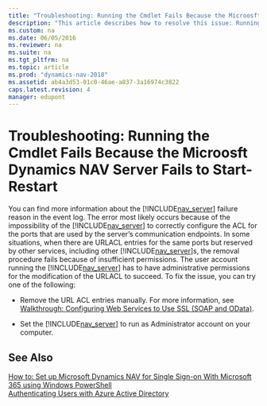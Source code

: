 ```yaml
---
title: "Troubleshooting: Running the Cmdlet Fails Because the Microosft Dynamics NAV Server Fails to Start-Restart"
description: "This article describes how to resolve this issue: Running the Cmdlet Fails Because the Microosft Dynamics NAV Server Fails to Start-Restart."
ms.custom: na
ms.date: 06/05/2016
ms.reviewer: na
ms.suite: na
ms.tgt_pltfrm: na
ms.topic: article
ms.prod: "dynamics-nav-2018"
ms.assetid: ab4a3d53-01c0-46ae-a837-3a16974c3822
caps.latest.revision: 4
manager: edupont
---
```

# Troubleshooting: Running the Cmdlet Fails Because the Microosft Dynamics NAV Server Fails to Start-Restart
You can find more information about the [!INCLUDE[nav_server](includes/nav_server_md.md)] failure reason in the event log. The error most likely occurs because of the impossibility of the [!INCLUDE[nav_server](includes/nav_server_md.md)] to correctly configure the ACL for the ports that are used by the server’s communication endpoints. In some situations, when there are URLACL entries for the same ports but reserved by other services, including other [!INCLUDE[nav_server](includes/nav_server_md.md)]s, the removal procedure fails because of insufficient permissions. The user account running the [!INCLUDE[nav_server](includes/nav_server_md.md)] has to have administrative permissions for the modification of the URLACL to succeed. To fix the issue, you can try one of the following:  
  
-   Remove the URL ACL entries manually. For more information, see [Walkthrough: Configuring Web Services to Use SSL \(SOAP and OData\)](Walkthrough--Configuring-Web-Services-to-Use-SSL--SOAP-and-OData-.md).  
  
-   Set the [!INCLUDE[nav_server](includes/nav_server_md.md)] to run as Administrator account on your computer.  
  
## See Also  
 [How to: Set up Microsoft Dynamics NAV for Single Sign-on With Microsoft 365 using Windows PowerShell](How-to--Set-up-Microsoft-Dynamics-NAV-for-Single-Sign-on-With-Office-365-using-Windows-PowerShell.md)   
 [Authenticating Users with Azure Active Directory](Authenticating-Users-with-Azure-Active-Directory.md)